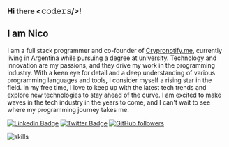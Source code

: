 ### Hi there <𝚌𝚘𝚍𝚎𝚛𝚜/>!

## I am Nico

I am a full stack programmer and co-founder of <a href="https://www.crypronotify.me">Crypronotify.me</a>, currently living in Argentina while pursuing a degree at university. Technology and innovation are my passions, and they drive my work in the programming industry. With a keen eye for detail and a deep understanding of various programming languages and tools, I consider myself a rising star in the field. In my free time, I love to keep up with the latest tech trends and explore new technologies to stay ahead of the curve. I am excited to make waves in the tech industry in the years to come, and I can't wait to see where my programming journey takes me.

<div align="centre">

[![Linkedin Badge](https://img.shields.io/badge/-Nicolas%20Tomasin-blue?style=social&logo=Linkedin&logoColor=blue&link=https://www.linkedin.com/in/nicolas-tomasin-838201153/)](https://www.linkedin.com/in/nicolas-tomasin-838201153/) [![Twitter Badge](http://img.shields.io/badge/-@%20Nicolas%20Tomasin-1ca0f1?style=social&logo=twitter&logoColor=blue&link=https://twitter.com/NicolasTomasin)](https://twitter.com/NicolasTomasin) [![GitHub followers](https://img.shields.io/github/followers/NicoTomasin?label=Follow&style=social)](https://github.com/NicoTomasin?tab=follow)

</div>

![skills](https://nicotomasin.com.ar/code.png)
